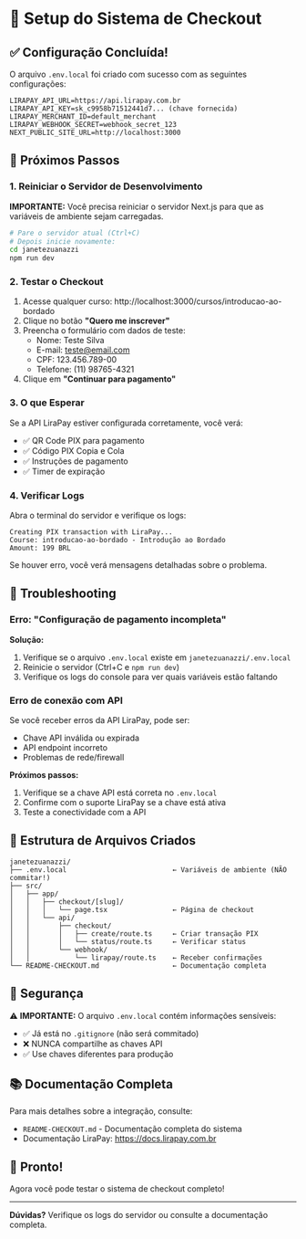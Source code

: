 # 🚀 Setup do Sistema de Checkout

## ✅ Configuração Concluída!

O arquivo `.env.local` foi criado com sucesso com as seguintes configurações:

```env
LIRAPAY_API_URL=https://api.lirapay.com.br
LIRAPAY_API_KEY=sk_c9958b71512441d7... (chave fornecida)
LIRAPAY_MERCHANT_ID=default_merchant
LIRAPAY_WEBHOOK_SECRET=webhook_secret_123
NEXT_PUBLIC_SITE_URL=http://localhost:3000
```

## 🔄 Próximos Passos

### 1. Reiniciar o Servidor de Desenvolvimento

**IMPORTANTE:** Você precisa reiniciar o servidor Next.js para que as variáveis de ambiente sejam carregadas.

```bash
# Pare o servidor atual (Ctrl+C)
# Depois inicie novamente:
cd janetezuanazzi
npm run dev
```

### 2. Testar o Checkout

1. Acesse qualquer curso: http://localhost:3000/cursos/introducao-ao-bordado
2. Clique no botão **"Quero me inscrever"**
3. Preencha o formulário com dados de teste:
   - Nome: Teste Silva
   - E-mail: teste@email.com
   - CPF: 123.456.789-00
   - Telefone: (11) 98765-4321
4. Clique em **"Continuar para pagamento"**

### 3. O que Esperar

Se a API LiraPay estiver configurada corretamente, você verá:

- ✅ QR Code PIX para pagamento
- ✅ Código PIX Copia e Cola
- ✅ Instruções de pagamento
- ✅ Timer de expiração

### 4. Verificar Logs

Abra o terminal do servidor e verifique os logs:

```
Creating PIX transaction with LiraPay...
Course: introducao-ao-bordado - Introdução ao Bordado
Amount: 199 BRL
```

Se houver erro, você verá mensagens detalhadas sobre o problema.

## 🐛 Troubleshooting

### Erro: "Configuração de pagamento incompleta"

**Solução:**

1. Verifique se o arquivo `.env.local` existe em `janetezuanazzi/.env.local`
2. Reinicie o servidor (Ctrl+C e `npm run dev`)
3. Verifique os logs do console para ver quais variáveis estão faltando

### Erro de conexão com API

Se você receber erros da API LiraPay, pode ser:

- Chave API inválida ou expirada
- API endpoint incorreto
- Problemas de rede/firewall

**Próximos passos:**

1. Verifique se a chave API está correta no `.env.local`
2. Confirme com o suporte LiraPay se a chave está ativa
3. Teste a conectividade com a API

## 📝 Estrutura de Arquivos Criados

```
janetezuanazzi/
├── .env.local                          ← Variáveis de ambiente (NÃO commitar!)
├── src/
│   ├── app/
│   │   ├── checkout/[slug]/
│   │   │   └── page.tsx                ← Página de checkout
│   │   └── api/
│   │       ├── checkout/
│   │       │   ├── create/route.ts     ← Criar transação PIX
│   │       │   └── status/route.ts     ← Verificar status
│   │       └── webhook/
│   │           └── lirapay/route.ts    ← Receber confirmações
└── README-CHECKOUT.md                  ← Documentação completa
```

## 🔐 Segurança

⚠️ **IMPORTANTE:** O arquivo `.env.local` contém informações sensíveis:

- ✅ Já está no `.gitignore` (não será commitado)
- ❌ NUNCA compartilhe as chaves API
- ✅ Use chaves diferentes para produção

## 📚 Documentação Completa

Para mais detalhes sobre a integração, consulte:

- `README-CHECKOUT.md` - Documentação completa do sistema
- Documentação LiraPay: https://docs.lirapay.com.br

## 🎉 Pronto!

Agora você pode testar o sistema de checkout completo!

---

**Dúvidas?** Verifique os logs do servidor ou consulte a documentação completa.
